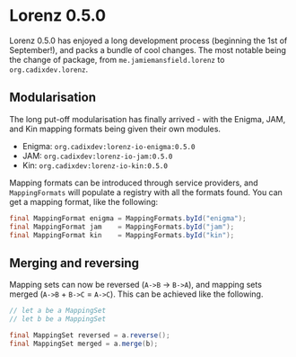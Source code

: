 Lorenz 0.5.0
===========

Lorenz 0.5.0 has enjoyed a long development process (beginning the 1st of September!),
and packs a bundle of cool changes. The most notable being the change of package, from
`me.jamiemansfield.lorenz` to `org.cadixdev.lorenz`.

## Modularisation

The long put-off modularisation has finally arrived - with the Enigma, JAM, and Kin
mapping formats being given their own modules.

- Enigma: `org.cadixdev:lorenz-io-enigma:0.5.0`
- JAM: `org.cadixdev:lorenz-io-jam:0.5.0`
- Kin: `org.cadixdev:lorenz-io-kin:0.5.0`

Mapping formats can be introduced through service providers, and `MappingFormats` will
populate a registry with all the formats found. You can get a mapping format, like the
following:

```java
final MappingFormat enigma = MappingFormats.byId("enigma");
final MappingFormat jam    = MappingFormats.byId("jam");
final MappingFormat kin    = MappingFormats.byId("kin");
```

## Merging and reversing

Mapping sets can now be reversed (`A->B` -> `B->A`), and mapping sets merged
(`A->B` + `B->C` = `A->C`). This can be achieved like the following.

```java
// let a be a MappingSet
// let b be a MappingSet

final MappingSet reversed = a.reverse();
final MappingSet merged = a.merge(b);
```
